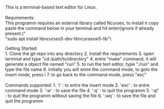 This is a terminal-based text editor for Linux.
\
\
Requirements:\
This programm requires an external library called Ncurses, to install it copy paste the command below in your terminal and hit enter(ignore if already present.)"\
"sudo apt install libncurses5-dev libncursesw5-lib"\

Getting Started:\
	1. Clone the git repo into any directory
	2. Install the requirements
	3. open terminal and type "cd /path/to/directory"
	4. entre "make" command, it will generate a object file named "run"
	5. to run the text editor, type "./run" and type the file name
	6. initially you will entre the command mode, to goto the insert mode, press i
	7. to go back to the command mode, press "esc"
\
\
Commands supported:
	1. 'i' : to entre the insert mode
	2. 'esc' : to entre command mode
	3. ':w' : to save the file
	4. ':q' : to quit the programm
	5. ':q!' : to quit the programm without saving the file
	6. ':wq' : to save the file and quit the programm

